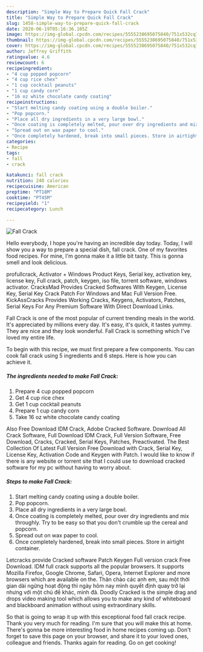 ```yaml
---
description: "Simple Way to Prepare Quick Fall Crack"
title: "Simple Way to Prepare Quick Fall Crack"
slug: 1458-simple-way-to-prepare-quick-fall-crack
date: 2020-06-19T05:16:36.105Z
image: https://img-global.cpcdn.com/recipes/5555238695075840/751x532cq70/fall-crack-recipe-main-photo.jpg
thumbnail: https://img-global.cpcdn.com/recipes/5555238695075840/751x532cq70/fall-crack-recipe-main-photo.jpg
cover: https://img-global.cpcdn.com/recipes/5555238695075840/751x532cq70/fall-crack-recipe-main-photo.jpg
author: Jeffrey Griffith
ratingvalue: 4.6
reviewcount: 6
recipeingredient:
- "4 cup popped popcorn"
- "4 cup rice chex"
- "1 cup cocktail peanuts"
- "1 cup candy corn"
- "16 oz white chocolate candy coating"
recipeinstructions:
- "Start melting candy coating using a double boiler."
- "Pop popcorn."
- "Place all dry ingredients in a very large bowl."
- "Once coating is completely melted, pour over dry ingredients and mix throughly. Try to be easy so that you don&#39;t crumble up the cereal and popcorn."
- "Spread out on wax paper to cool."
- "Once completely hardened, break into small pieces. Store in airtight container."
categories:
- Recipe
tags:
- fall
- crack

katakunci: fall crack 
nutrition: 240 calories
recipecuisine: American
preptime: "PT18M"
cooktime: "PT45M"
recipeyield: "1"
recipecategory: Lunch

---
```



![Fall Crack](https://img-global.cpcdn.com/recipes/5555238695075840/751x532cq70/fall-crack-recipe-main-photo.jpg)

Hello everybody, I hope you're having an incredible day today. Today, I will show you a way to prepare a special dish, fall crack. One of my favorites food recipes. For mine, I'm gonna make it a little bit tasty. This is gonna smell and look delicious.

profullcrack, Activator + Windows Product Keys, Serial key, activation key, license key, Full crack, patch, keygen, iso file, torrent software, windows activator. CracksMad Provides Cracked Softwares With Keygen, License Key, Serial Key Crack Patch For Windows and Mac Full Version Free. KickAssCracks Provides Working Cracks, Keygens, Activators, Patches, Serial Keys For Any Premium Software With Direct Download Links.

Fall Crack is one of the most popular of current trending meals in the world. It's appreciated by millions every day. It's easy, it's quick, it tastes yummy. They are nice and they look wonderful. Fall Crack is something which I've loved my entire life.


To begin with this recipe, we must first prepare a few components. You can cook fall crack using 5 ingredients and 6 steps. Here is how you can achieve it.

<!--inarticleads1-->

##### The ingredients needed to make Fall Crack:

1. Prepare 4 cup popped popcorn
1. Get 4 cup rice chex
1. Get 1 cup cocktail peanuts
1. Prepare 1 cup candy corn
1. Take 16 oz white chocolate candy coating


Also Free Download IDM Crack, Adobe Cracked Software. Download All Crack Software, Full Download IDM Crack, Full Version Software, Free Download, Cracks, Cracked, Serial Keys, Patches, Preactivated. The Best Collection Of Latest Full Version Free Download with Crack, Serial Key, License Key, Activation Code and Keygen with Patch. I would like to know if there is any website or torrent site that I could use to download cracked software for my pc without having to worry about. 

<!--inarticleads2-->

##### Steps to make Fall Crack:

1. Start melting candy coating using a double boiler.
1. Pop popcorn.
1. Place all dry ingredients in a very large bowl.
1. Once coating is completely melted, pour over dry ingredients and mix throughly. Try to be easy so that you don&#39;t crumble up the cereal and popcorn.
1. Spread out on wax paper to cool.
1. Once completely hardened, break into small pieces. Store in airtight container.


Letcracks provide Cracked software Patch Keygen Full version crack Free Download. IDM full crack supports all the popular browsers. It supports Mozilla Firefox, Google Chrome, Safari, Opera, Internet Explorer and more browsers which are available on the. Thân chào các anh em, sau một thời gian dài ngừng hoạt động thì ngày hôm nay mình quyết định quay trở lại nhưng với một chủ đề khác, mình đã. Doodly Cracked is the simple drag and drops video making tool which allows you to make any kind of whiteboard and blackboard animation without using extraordinary skills. 

So that is going to wrap it up with this exceptional food fall crack recipe. Thank you very much for reading. I'm sure that you will make this at home. There's gonna be more interesting food in home recipes coming up. Don't forget to save this page on your browser, and share it to your loved ones, colleague and friends. Thanks again for reading. Go on get cooking!
